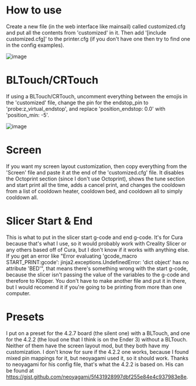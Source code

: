 # How to use
Create a new file (in the web interface like mainsail) called customized.cfg and put all the contents from 'customized' in it. Then add '[include customized.cfg]' to the printer.cfg (if you don't have one then try to find one in the config examples).

![image](https://github.com/Pigensworth/Ender-3-or-3-pro-Klipper-printer.cfg/assets/136399546/49a9e94d-1046-4306-ae53-e3960f0ec464)


# BLTouch/CRTouch
If using a BLTouch/CRTouch, uncomment everything between the emojis in the 'customized' file, change the pin for the endstop_pin to 'probe:z_virtual_endstop', and replace 'position_endstop: 0.0' with 'position_min: -5'.

![image](https://github.com/Pigensworth/Ender-3-or-3-pro-Klipper-printer.cfg/assets/136399546/16c26fe0-550d-4519-a990-4565728e6357)

# Screen
If you want my screen layout customization, then copy everything from the 'Screen' file and paste it at the end of the 'customized.cfg' file. It disables the Octoprint section (since I don't use Octoprint), shows the tune section and start print all the time, adds a cancel print, and changes the cooldown from a list of cooldown heater, cooldown bed, and cooldown all to simply cooldown all.

# Slicer Start & End
This is what to put in the slicer start g-code and end g-code. It's for Cura because that's what I use, so it would probably work with Creality Slicer or any others based off of Cura, but I don't know if it works with anything else. If you get an error like "Error evaluating 'gcode_macro START_PRINT:gcode': jinja2.exceptions.UndefinedError: 'dict object' has no attribute 'BED'", that means there's something wrong with the start g-code, because the slicer isn't passing the value of the variables to the g-code and therefore to Klipper. You don't have to make another file and put it in there, but I would recomend it if you're going to be printing from more than one computer.

# Presets
I put on a preset for the 4.2.7 board (the silent one) with a BLTouch, and one for the 4.2.2 (the loud one that I think is on the Ender 3) without a BLTouch. Neither of them have the screen layout mod, but they both have my customization. I don't know for sure if the 4.2.2 one works, because I found mixed pin mappings for it, but neoyagami used it, so it should work. Thanks to neoyagami for his config file, that's what the 4.2.2 is based on. His can be found at https://gist.github.com/neoyagami/5f431928997dbf255e84e4c937983e8e.

